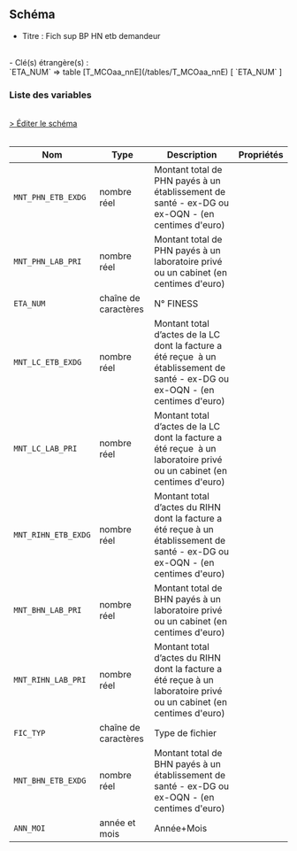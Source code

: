 ## Schéma

- Titre : Fich sup BP HN etb demandeur
<br />
- Clé(s) étrangère(s) : <br />
`ETA_NUM` => table [T_MCOaa_nnE](/tables/T_MCOaa_nnE) [ `ETA_NUM` ]<br />

### Liste des variables
<br />
<div>
    <a href="https://gitlab.com/healthdatahub/schema-snds/edit/master/schemas/PMSI/PMSI%20MCO/T_MCOaa_nnSUP_BPHNC.json"  
    arget="_blank" rel="noopener noreferrer">> Éditer le schéma</a>
    <OutboundLink />
</div>
<br />

Nom|Type|Description|Propriétés
-|-|-|-
`MNT_PHN_ETB_EXDG`|nombre réel|Montant total de PHN payés à un établissement de santé - ex-DG ou ex-OQN - (en centimes d&#x27;euro)||
`MNT_PHN_LAB_PRI`|nombre réel|Montant total de PHN payés à un laboratoire privé ou un cabinet (en centimes d&#x27;euro)||
`ETA_NUM`|chaîne de caractères|N° FINESS||
`MNT_LC_ETB_EXDG`|nombre réel|Montant total d’actes de la LC dont la facture a été reçue  à un établissement de santé - ex-DG ou ex-OQN - (en centimes d&#x27;euro)||
`MNT_LC_LAB_PRI`|nombre réel|Montant total d’actes de la LC dont la facture a été reçue  à un laboratoire privé ou un cabinet (en centimes d&#x27;euro)||
`MNT_RIHN_ETB_EXDG`|nombre réel|Montant total d’actes du RIHN dont la facture a été reçue à un établissement de santé - ex-DG ou ex-OQN - (en centimes d&#x27;euro)||
`MNT_BHN_LAB_PRI`|nombre réel|Montant total de BHN payés à un laboratoire privé ou un cabinet (en centimes d&#x27;euro)||
`MNT_RIHN_LAB_PRI`|nombre réel|Montant total d’actes du RIHN dont la facture a été reçue à un laboratoire privé ou un cabinet (en centimes d&#x27;euro)||
`FIC_TYP`|chaîne de caractères|Type de fichier||
`MNT_BHN_ETB_EXDG`|nombre réel|Montant total de BHN payés à un établissement de santé - ex-DG ou ex-OQN - (en centimes d&#x27;euro)||
`ANN_MOI`|année et mois|Année+Mois||

